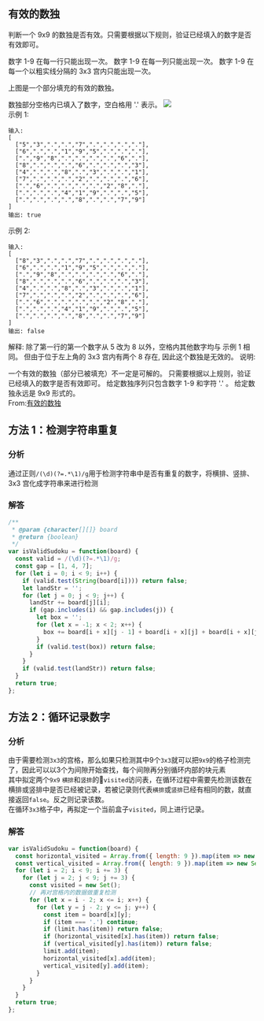 ## 有效的数独

判断一个 9x9 的数独是否有效。只需要根据以下规则，验证已经填入的数字是否有效即可。

数字 1-9 在每一行只能出现一次。
数字 1-9 在每一列只能出现一次。
数字 1-9 在每一个以粗实线分隔的 3x3 宫内只能出现一次。

上图是一个部分填充的有效的数独。

数独部分空格内已填入了数字，空白格用 '.' 表示。
<img src="../../static/36.png">  
示例 1:

```
输入:
[
  ["5","3",".",".","7",".",".",".","."],
  ["6",".",".","1","9","5",".",".","."],
  [".","9","8",".",".",".",".","6","."],
  ["8",".",".",".","6",".",".",".","3"],
  ["4",".",".","8",".","3",".",".","1"],
  ["7",".",".",".","2",".",".",".","6"],
  [".","6",".",".",".",".","2","8","."],
  [".",".",".","4","1","9",".",".","5"],
  [".",".",".",".","8",".",".","7","9"]
]
输出: true
```

示例 2:

```
输入:
[
  ["8","3",".",".","7",".",".",".","."],
  ["6",".",".","1","9","5",".",".","."],
  [".","9","8",".",".",".",".","6","."],
  ["8",".",".",".","6",".",".",".","3"],
  ["4",".",".","8",".","3",".",".","1"],
  ["7",".",".",".","2",".",".",".","6"],
  [".","6",".",".",".",".","2","8","."],
  [".",".",".","4","1","9",".",".","5"],
  [".",".",".",".","8",".",".","7","9"]
]
输出: false
```

解释: 除了第一行的第一个数字从 5 改为 8 以外，空格内其他数字均与 示例 1 相同。
但由于位于左上角的 3x3 宫内有两个 8 存在, 因此这个数独是无效的。
说明:

一个有效的数独（部分已被填充）不一定是可解的。
只需要根据以上规则，验证已经填入的数字是否有效即可。
给定数独序列只包含数字 1-9 和字符 '.' 。
给定数独永远是 9x9 形式的。  
From:[有效的数独](https://leetcode-cn.com/problems/valid-sudoku/submissions/)
## 方法 1：检测字符串重复

### 分析

通过正则`/(\d)(?=.*\1)/g`用于检测字符串中是否有重复的数字，将横排、竖排、3x3 宫化成字符串来进行检测

### 解答

```javascript
/**
 * @param {character[][]} board
 * @return {boolean}
 */
var isValidSudoku = function(board) {
  const valid = /(\d)(?=.*\1)/g;
  const gap = [1, 4, 7];
  for (let i = 0; i < 9; i++) {
    if (valid.test(String(board[i]))) return false;
    let landStr = '';
    for (let j = 0; j < 9; j++) {
      landStr += board[j][i];
      if (gap.includes(i) && gap.includes(j)) {
        let box = '';
        for (let x = -1; x < 2; x++) {
          box += board[i + x][j - 1] + board[i + x][j] + board[i + x][j + 1];
        }
        if (valid.test(box)) return false;
      }
    }
    if (valid.test(landStr)) return false;
  }
  return true;
};
```

## 方法 2：循环记录数字

### 分析
由于需要检测`3x3`的宫格，那么如果只检测其中9个`3x3`就可以把`9x9`的格子检测完了，因此可以以3个为间隙开始查找，每个间隙再分别循环内部的块元素     
其中拟定两个`9x9` `横排`和`竖排`的`visited`访问表，在循环过程中需要先检测该数在横排或竖排中是否已经被记录，若被记录则代表`横排`或`竖排`已经有相同的数，就直接返回`false`。反之则记录该数。  
在循环`3x3`格子中，再拟定一个当前盒子`visited`，同上进行记录。  

### 解答

```javascript
var isValidSudoku = function(board) {
  const horizontal_visited = Array.from({ length: 9 }).map(item => new Set());
  const vertical_visited = Array.from({ length: 9 }).map(item => new Set());
  for (let i = 2; i < 9; i += 3) {
    for (let j = 2; j < 9; j += 3) {
      const visited = new Set();
      // 再对宫格内的数据做重复检测
      for (let x = i - 2; x <= i; x++) {
        for (let y = j - 2; y <= j; y++) {
          const item = board[x][y];
          if (item === '.') continue;
          if (limit.has(item)) return false;
          if (horizontal_visited[x].has(item)) return false;
          if (vertical_visited[y].has(item)) return false;
          limit.add(item);
          horizontal_visited[x].add(item);
          vertical_visited[y].add(item);
        }
      }
    }
  }
  return true;
};
```
